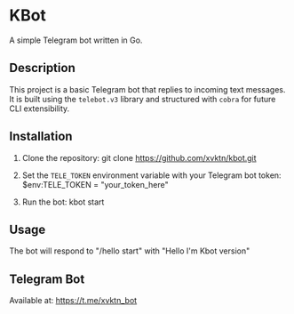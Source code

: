# KBot

A simple Telegram bot written in Go.

## Description

This project is a basic Telegram bot that replies to incoming text messages. It is built using the `telebot.v3` library and structured with `cobra` for future CLI extensibility.

## Installation

1. Clone the repository:
   git clone https://github.com/xvktn/kbot.git

2. Set the `TELE_TOKEN` environment variable with your Telegram bot token:
   $env:TELE_TOKEN = "your_token_here"

3. Run the bot:
   kbot start

## Usage

The bot will respond to "/hello start" with "Hello I'm Kbot version"

## Telegram Bot

Available at: https://t.me/xvktn_bot
